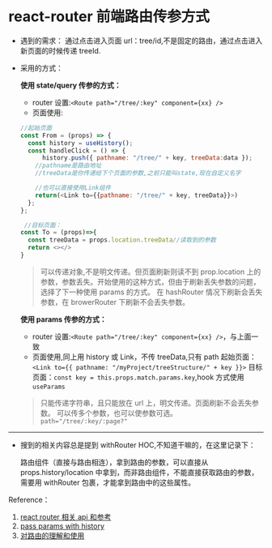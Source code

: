 # react-router 前端路由传参方式

- 遇到的需求：
  通过点击进入页面 url：tree/id,不是固定的路由，通过点击进入新页面的时候传递 treeId.
- 采用的方式：

  **使用 state/query 传参的方式：**

  - router 设置:`<Route path="/tree/:key" component={xx} />`
  - 页面使用:

  ```js
  //起始页面
  const From = (props) => {
  	const history = useHistory();
  	const handleClick = () => {
  		history.push({ pathname: "/tree/" + key, treeData:data });
      //pathname是路由地址
      //treeData是你传递给下个页面的参数,之前只能叫state,现在自定义名字

      //也可以直接使用Link组件
      return(<Link to={{pathname: "/tree/" + key, treeData}}>)
  	};
  };

   //目标页面：
  const To = (props)=>{
    const treeData = props.location.treeData//读取到的参数
    return <></>
  }
  ```

  > 可以传递对象,不是明文传递。但页面刷新则读不到 prop.location 上的参数，参数丢失。开始使用的这种方式，但由于刷新丢失参数的问题，选择了下一种使用 params 的方式。
  > 在 hashRouter 情况下刷新会丢失参数，在 browerRouter 下刷新不会丢失参数。

  **使用 params 传参的方式：**

  - router 设置:`<Route path="/tree/:key" component={xx} />`，与上面一致
  - 页面使用,同上用 history 或 Link，不传 treeData,只有 path
    起始页面：` <Link to={{ pathname: "/myProject/treeStructure/" + key }}>`
    目标页面：`const key = this.props.match.params.key`,hook 方式使用`useParams`

  > 只能传递字符串，且只能放在 url 上，明文传递。页面刷新不会丢失参数。
  > 可以传多个参数，也可以使参数可选。`path="/tree/:key/:page?"`

<hr/>

- 搜到的相关内容总是提到 withRouter HOC,不知道干嘛的，在这里记录下：

  路由组件（直接与路由相连），拿到路由的参数，可以直接从 props.history/location 中拿到，而非路由组件，不能直接获取路由的参数，需要用 withRouter 包裹，才能拿到路由中的这些属性。

Reference：

1. [react router 相关 api 和参考](https://zhuanlan.zhihu.com/p/101129994)
2. [pass params with history](https://stackoverflow.com/questions/44121069/how-to-pass-params-with-history-push-link-redirect-in-react-router-v4)
3. [对路由的理解和使用](/docs/javascript/how-to-understand-router)
